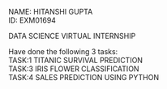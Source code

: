 NAME: HITANSHI GUPTA <br/>
ID: EXM01694<br/>


DATA SCIENCE VIRTUAL INTERNSHIP<br/>

Have done the following 3 tasks: <br/>
TASK:1 TITANIC SURVIVAL PREDICTION <br/>
TASK:3 IRIS FLOWER CLASSIFICATION<br/>
TASK:4 SALES PREDICTION USING PYTHON
